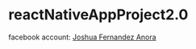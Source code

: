 # reactNativeAppProject2.0

facebook account: <a href="https://www.facebook.com/7fancy.bear">Joshua Fernandez Anora</a>
